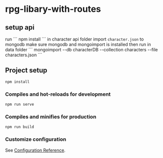 # rpg-libary-with-routes

## setup api
run
´´´
npm install
´´´
in character api folder
import <code>character.json</code> to mongodb
make sure mongodb and mongoimport is installed then run in data folder
´´´
mongoimport --db characterDB --collection characters --file characters.json 
´´´

## Project setup
```
npm install
```

### Compiles and hot-reloads for development
```
npm run serve
```

### Compiles and minifies for production
```
npm run build
```

### Customize configuration
See [Configuration Reference](https://cli.vuejs.org/config/).

